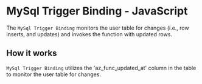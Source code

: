 # MySql Trigger Binding - JavaScript

The `MySql Trigger Binding` monitors the user table for changes (i.e., row inserts, and updates) and invokes the function with updated rows.

## How it works

`MySql Trigger Binding` utilizes the 'az_func_updated_at' column in the table to monitor the user table for changes.

